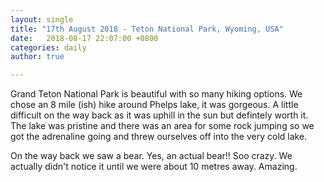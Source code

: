 ```yaml
---
layout: single
title: "17th August 2018 - Teton National Park, Wyoming, USA"
date:   2018-08-17 22:07:00 +0800
categories: daily
author: true

---
```


Grand Teton National Park is beautiful with so many hiking options. We chose an 8 mile (ish) hike around Phelps lake, it was gorgeous. A little difficult on the way back as it was uphill in the sun but defintely worth it. The lake was pristine and there was an area for some rock jumping so we got the adrenaline going and threw ourselves off into the very cold lake. 

On the way back we saw a bear. Yes, an actual bear!! Soo crazy. We actually didn't notice it until we were about 10 metres away. Amazing. 
